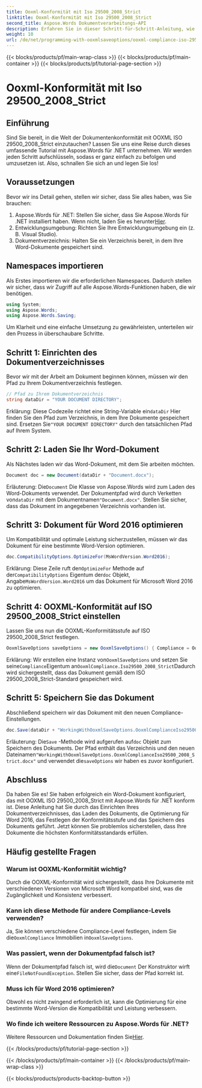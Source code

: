 ```yaml
---
title: Ooxml-Konformität mit Iso 29500_2008_Strict
linktitle: Ooxml-Konformität mit Iso 29500_2008_Strict
second_title: Aspose.Words Dokumentverarbeitungs-API
description: Erfahren Sie in dieser Schritt-für-Schritt-Anleitung, wie Sie mit Aspose.Words für .NET die OOXML-Konformität mit ISO 29500_2008_Strict sicherstellen.
weight: 10
url: /de/net/programming-with-ooxmlsaveoptions/ooxml-compliance-iso-29500_2008_strict/
---
```


{{< blocks/products/pf/main-wrap-class >}}
{{< blocks/products/pf/main-container >}}
{{< blocks/products/pf/tutorial-page-section >}}

# Ooxml-Konformität mit Iso 29500_2008_Strict

## Einführung

Sind Sie bereit, in die Welt der Dokumentenkonformität mit OOXML ISO 29500_2008_Strict einzutauchen? Lassen Sie uns eine Reise durch dieses umfassende Tutorial mit Aspose.Words für .NET unternehmen. Wir werden jeden Schritt aufschlüsseln, sodass er ganz einfach zu befolgen und umzusetzen ist. Also, schnallen Sie sich an und legen Sie los!

## Voraussetzungen

Bevor wir ins Detail gehen, stellen wir sicher, dass Sie alles haben, was Sie brauchen:

1.  Aspose.Words für .NET: Stellen Sie sicher, dass Sie Aspose.Words für .NET installiert haben. Wenn nicht, laden Sie es herunter[Hier](https://releases.aspose.com/words/net/).
2. Entwicklungsumgebung: Richten Sie Ihre Entwicklungsumgebung ein (z. B. Visual Studio).
3. Dokumentverzeichnis: Halten Sie ein Verzeichnis bereit, in dem Ihre Word-Dokumente gespeichert sind.

## Namespaces importieren

Als Erstes importieren wir die erforderlichen Namespaces. Dadurch stellen wir sicher, dass wir Zugriff auf alle Aspose.Words-Funktionen haben, die wir benötigen.

```csharp
using System;
using Aspose.Words;
using Aspose.Words.Saving;
```

Um Klarheit und eine einfache Umsetzung zu gewährleisten, unterteilen wir den Prozess in überschaubare Schritte.

## Schritt 1: Einrichten des Dokumentverzeichnisses

Bevor wir mit der Arbeit am Dokument beginnen können, müssen wir den Pfad zu Ihrem Dokumentverzeichnis festlegen.

```csharp
// Pfad zu Ihrem Dokumentverzeichnis
string dataDir = "YOUR DOCUMENT DIRECTORY";
```

 Erklärung: Diese Codezeile richtet eine String-Variable ein`dataDir` Hier finden Sie den Pfad zum Verzeichnis, in dem Ihre Dokumente gespeichert sind. Ersetzen Sie`"YOUR DOCUMENT DIRECTORY"` durch den tatsächlichen Pfad auf Ihrem System.

## Schritt 2: Laden Sie Ihr Word-Dokument

Als Nächstes laden wir das Word-Dokument, mit dem Sie arbeiten möchten.

```csharp
Document doc = new Document(dataDir + "Document.docx");
```

 Erläuterung: Die`Document` Die Klasse von Aspose.Words wird zum Laden des Word-Dokuments verwendet. Der Dokumentpfad wird durch Verketten von`dataDir` mit dem Dokumentnamen`"Document.docx"`. Stellen Sie sicher, dass das Dokument im angegebenen Verzeichnis vorhanden ist.

## Schritt 3: Dokument für Word 2016 optimieren

Um Kompatibilität und optimale Leistung sicherzustellen, müssen wir das Dokument für eine bestimmte Word-Version optimieren.

```csharp
doc.CompatibilityOptions.OptimizeFor(MsWordVersion.Word2016);
```

 Erklärung: Diese Zeile ruft den`OptimizeFor` Methode auf der`CompatibilityOptions` Eigentum der`doc` Objekt, Angabe`MsWordVersion.Word2016` um das Dokument für Microsoft Word 2016 zu optimieren.

## Schritt 4: OOXML-Konformität auf ISO 29500_2008_Strict einstellen

Lassen Sie uns nun die OOXML-Konformitätsstufe auf ISO 29500_2008_Strict festlegen.

```csharp
OoxmlSaveOptions saveOptions = new OoxmlSaveOptions() { Compliance = OoxmlCompliance.Iso29500_2008_Strict };
```

 Erklärung: Wir erstellen eine Instanz von`OoxmlSaveOptions` und setzen Sie seine`Compliance`Eigentum an`OoxmlCompliance.Iso29500_2008_Strict`Dadurch wird sichergestellt, dass das Dokument gemäß dem ISO 29500_2008_Strict-Standard gespeichert wird.

## Schritt 5: Speichern Sie das Dokument

Abschließend speichern wir das Dokument mit den neuen Compliance-Einstellungen.

```csharp
doc.Save(dataDir + "WorkingWithOoxmlSaveOptions.OoxmlComplianceIso29500_2008_Strict.docx", saveOptions);
```

 Erläuterung: Die`Save` -Methode wird aufgerufen auf`doc` Objekt zum Speichern des Dokuments. Der Pfad enthält das Verzeichnis und den neuen Dateinamen`"WorkingWithOoxmlSaveOptions.OoxmlComplianceIso29500_2008_Strict.docx"` und verwendet die`saveOptions` wir haben es zuvor konfiguriert.

## Abschluss

Da haben Sie es! Sie haben erfolgreich ein Word-Dokument konfiguriert, das mit OOXML ISO 29500_2008_Strict mit Aspose.Words für .NET konform ist. Diese Anleitung hat Sie durch das Einrichten Ihres Dokumentverzeichnisses, das Laden des Dokuments, die Optimierung für Word 2016, das Festlegen der Konformitätsstufe und das Speichern des Dokuments geführt. Jetzt können Sie problemlos sicherstellen, dass Ihre Dokumente die höchsten Konformitätsstandards erfüllen.

## Häufig gestellte Fragen

### Warum ist OOXML-Konformität wichtig?
Durch die OOXML-Konformität wird sichergestellt, dass Ihre Dokumente mit verschiedenen Versionen von Microsoft Word kompatibel sind, was die Zugänglichkeit und Konsistenz verbessert.

### Kann ich diese Methode für andere Compliance-Levels verwenden?
Ja, Sie können verschiedene Compliance-Level festlegen, indem Sie die`OoxmlCompliance` Immobilien in`OoxmlSaveOptions`.

### Was passiert, wenn der Dokumentpfad falsch ist?
 Wenn der Dokumentpfad falsch ist, wird die`Document` Der Konstruktor wirft eine`FileNotFoundException`. Stellen Sie sicher, dass der Pfad korrekt ist.

### Muss ich für Word 2016 optimieren?
Obwohl es nicht zwingend erforderlich ist, kann die Optimierung für eine bestimmte Word-Version die Kompatibilität und Leistung verbessern.

### Wo finde ich weitere Ressourcen zu Aspose.Words für .NET?
 Weitere Ressourcen und Dokumentation finden Sie[Hier](https://reference.aspose.com/words/net/).

{{< /blocks/products/pf/tutorial-page-section >}}

{{< /blocks/products/pf/main-container >}}
{{< /blocks/products/pf/main-wrap-class >}}

{{< blocks/products/products-backtop-button >}}
